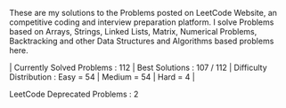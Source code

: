These are my solutions to the Problems posted on LeetCode Website, an competitive coding and interview preparation platform. 
I solve Problems based on Arrays, Strings, Linked Lists, Matrix, Numerical Problems, Backtracking and other Data Structures and Algorithms based problems here.

| Currently Solved Problems : 112
| Best Solutions : 107 / 112
| Difficulty Distribution : 
                             Easy = 54
                           | Medium = 54
                           | Hard = 4 | 

LeetCode Deprecated Problems : 2
 
